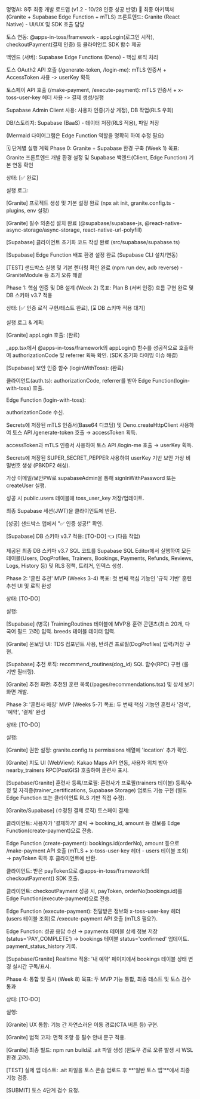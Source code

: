 멍멍AI: 8주 최종 개발 로드맵 (v1.2 - 10/28 인증 성공 반영)
🚀 최종 아키텍처 (Granite + Supabase Edge Function + mTLS)
프론트엔드: Granite (React Native) - UI/UX 및 SDK 호출 담당

토스 연동: @apps-in-toss/framework - appLogin(로그인 시작), checkoutPayment(결제 인증) 등 클라이언트 SDK 함수 제공

백엔드 (서버): Supabase Edge Functions (Deno) - 핵심 로직 처리

토스 OAuth2 API 호출 (/generate-token, /login-me): mTLS 인증서 + AccessToken 사용 -> userKey 획득

토스페이 API 호출 (/make-payment, /execute-payment): mTLS 인증서 + x-toss-user-key 헤더 사용 -> 결제 생성/실행

Supabase Admin Client 사용: 사용자 인증(가상 계정), DB 작업(RLS 우회)

DB/스토리지: Supabase (BaaS) - 데이터 저장(RLS 적용), 파일 저장

(Mermaid 다이어그램은 Edge Function 역할을 명확히 하여 수정 필요)

🗓️ 단계별 실행 계획
Phase 0: Granite + Supabase 환경 구축 (Week 1)
목표: Granite 프론트엔드 개발 환경 설정 및 Supabase 백엔드(Client, Edge Function) 기본 연동 확인

상태: [✅ 완료]

실행 로그:

[Granite] 프로젝트 생성 및 기본 설정 완료 (npx ait init, granite.config.ts - plugins, env 설정)

[Granite] 필수 의존성 설치 완료 (@supabase/supabase-js, @react-native-async-storage/async-storage, react-native-url-polyfill)

[Supabase] 클라이언트 초기화 코드 작성 완료 (src/supabase/supabase.ts)

[Supabase] Edge Function 배포 환경 설정 완료 (Supabase CLI 설치/연동)

[TEST] 샌드박스 실행 및 기본 렌더링 확인 완료 (npm run dev, adb reverse) - GraniteModule 등 초기 오류 해결

Phase 1: 핵심 인증 및 DB 설계 (Week 2)
목표: Plan B (서버 인증) 흐름 구현 완료 및 DB 스키마 v3.7 적용

상태: [✅ 인증 로직 구현/테스트 완료], [⌛️ DB 스키마 적용 대기]

실행 로그 & 계획:

[Granite] appLogin 호출: (완료)

_app.tsx에서 @apps-in-toss/framework의 appLogin() 함수를 성공적으로 호출하여 authorizationCode 및 referrer 획득 확인. (SDK 초기화 타이밍 이슈 해결)

[Supabase] 보안 인증 함수 (loginWithToss): (완료)

클라이언트(auth.ts): authorizationCode, referrer를 받아 Edge Function(login-with-toss) 호출.

Edge Function (login-with-toss):

authorizationCode 수신.

Secrets에 저장된 mTLS 인증서(Base64 디코딩) 및 Deno.createHttpClient 사용하여 토스 API /generate-token 호출 → accessToken 획득.

accessToken과 mTLS 인증서 사용하여 토스 API /login-me 호출 → userKey 획득.

Secrets에 저장된 SUPER_SECRET_PEPPER 사용하여 userKey 기반 보안 가상 비밀번호 생성 (PBKDF2 해싱).

가상 이메일/보안PW로 supabaseAdmin을 통해 signInWithPassword 또는 createUser 실행.

성공 시 public.users 테이블에 toss_user_key 저장/업데이트.

최종 Supabase 세션(JWT)을 클라이언트에 반환.

[성공] 샌드박스 앱에서 "✅ 인증 성공!" 확인.

[Supabase] DB 스키마 v3.7 적용: [TO-DO] 👈 (다음 작업)

제공된 최종 DB 스키마 v3.7 SQL 코드를 Supabase SQL Editor에서 실행하여 모든 테이블(Users, DogProfiles, Trainers, Bookings, Payments, Refunds, Reviews, Logs, History 등) 및 RLS 정책, 트리거, 인덱스 생성.

Phase 2: '훈련 추천' MVP (Weeks 3-4)
목표: 첫 번째 핵심 기능인 '규칙 기반' 훈련 추천 UI 및 로직 완성

상태: [TO-DO]

실행:

[Supabase] (병목) TrainingRoutines 테이블에 MVP용 훈련 콘텐츠(최소 20개, 다국어 필드 고려) 입력. breeds 테이블 데이터 입력.

[Granite] 온보딩 UI: TDS 컴포넌트 사용, 반려견 프로필(DogProfiles) 입력/저장 구현.

[Supabase] 추천 로직: recommend_routines(dog_id) SQL 함수(RPC) 구현 (룰 기반 필터링).

[Granite] 추천 화면: 추천된 훈련 목록(/pages/recommendations.tsx) 및 상세 보기 화면 개발.

Phase 3: '훈련사 매칭' MVP (Weeks 5-7)
목표: 두 번째 핵심 기능인 훈련사 '검색', '예약', '결제' 완성

상태: [TO-DO]

실행:

[Granite] 권한 설정: granite.config.ts permissions 배열에 'location' 추가 확인.

[Granite] 지도 UI (WebView): Kakao Maps API 연동, 사용자 위치 받아 nearby_trainers RPC(PostGIS) 호출하여 훈련사 표시.

[Supabase/Granite] 훈련사 등록/프로필: 훈련사가 프로필(trainers 테이블) 등록/수정 및 자격증(trainer_certifications, Supabase Storage) 업로드 기능 구현 (별도 Edge Function 또는 클라이언트 RLS 기반 직접 수정).

[Granite/Supabase] (수정된 결제 로직) 토스페이 결제:

클라이언트: 사용자가 '결제하기' 클릭 → booking_id, amount 등 정보를 Edge Function(create-payment)으로 전송.

Edge Function (create-payment): bookings.id(orderNo), amount 등으로 /make-payment API 호출 (mTLS + x-toss-user-key 헤더 - users 테이블 조회) → payToken 획득 후 클라이언트에 반환.

클라이언트: 받은 payToken으로 @apps-in-toss/framework의 checkoutPayment() SDK 호출.

클라이언트: checkoutPayment 성공 시, payToken, orderNo(bookings.id)를 Edge Function(execute-payment)으로 전송.

Edge Function (execute-payment): 전달받은 정보와 x-toss-user-key 헤더(users 테이블 조회)로 /execute-payment API 호출 (mTLS 필요?).

Edge Function: 성공 응답 수신 → payments 테이블 상세 정보 저장 (status='PAY_COMPLETE') → bookings 테이블 status='confirmed' 업데이트. payment_status_history 기록.

[Supabase/Granite] Realtime 적용: '내 예약' 페이지에서 bookings 테이블 상태 변경 실시간 구독/표시.

Phase 4: 통합 및 출시 (Week 8)
목표: 두 MVP 기능 통합, 최종 테스트 및 토스 검수 통과

상태: [TO-DO]

실행:

[Granite] UX 통합: 기능 간 자연스러운 이동 경로(CTA 버튼 등) 구현.

[Granite] 법적 고지: 면책 조항 등 필수 안내 문구 적용.

[Granite] 최종 빌드: npm run build로 .ait 파일 생성 (윈도우 경로 오류 발생 시 WSL 환경 고려).

[TEST] 실제 앱 테스트: .ait 파일을 토스 콘솔 업로드 후 **'일반 토스 앱'**에서 최종 기능 검증.

[SUBMIT] 토스 4단계 검수 요청.
